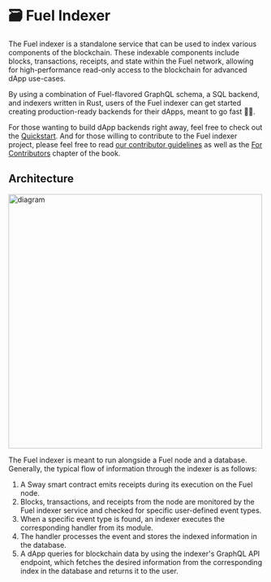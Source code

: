 <!-- markdownlint-disable MD033 -->
# 🗃 Fuel Indexer

The Fuel indexer is a standalone service that can be used to index various components of the blockchain. These indexable components include blocks, transactions, receipts, and state within the Fuel network, allowing for high-performance read-only access to the blockchain for advanced dApp use-cases.

By using a combination of Fuel-flavored GraphQL schema, a SQL backend, and indexers written in Rust, users of the Fuel indexer can get started creating production-ready backends for their dApps, meant to go fast 🚗💨.

For those wanting to build dApp backends right away, feel free to check out the [Quickstart](./getting-started/quickstart.md). And for those willing to contribute to the Fuel indexer project, please feel free to read [our contributor guidelines](https://github.com/FuelLabs/fuel-indexer/blob/develop/docs/CONTRIBUTING.md) as well as the [For Contributors](for-contributors/index.md) chapter of the book.
<!-- KEEP THIS IN CASE WE WANT TO MAKE DIAGRAM CHANGES [![fo](https://mermaid.ink/img/pako:eNp9kWFrwjAQhv_KcZ8U9A-UIajZhrDBZkUYjR9uzamFNqlpAhbrf1-6TFCY5r6EN-9zb7g7YW4UY4I7S_UeVkJqCGeavXguYW4sb2A8nnTrd0gdOe5gNvh9WmjFR7bD6J9l12JEXvuOn2-wamtuOhADQY6-qeE_Zn7DwMU-_VhEPi12msrmTuIjGp56fskHz437L1pkF2EThefsy3h7-_-tsTkUvQKK69K03aNQqa8LR1ixrahQYbSnPkOi23PFEpNwVbwlXzqJUp-DlbwzaatzTJz1PEJfqzBqUVBYShXF8w9dz4xz?type=png)](https://mermaid.live/edit#pako:eNp9kWFrwjAQhv_KcZ8U9A-UIajZhrDBZkUYjR9uzamFNqlpAhbrf1-6TFCY5r6EN-9zb7g7YW4UY4I7S_UeVkJqCGeavXguYW4sb2A8nnTrd0gdOe5gNvh9WmjFR7bD6J9l12JEXvuOn2-wamtuOhADQY6-qeE_Zn7DwMU-_VhEPi12msrmTuIjGp56fskHz437L1pkF2EThefsy3h7-_-tsTkUvQKK69K03aNQqa8LR1ixrahQYbSnPkOi23PFEpNwVbwlXzqJUp-DlbwzaatzTJz1PEJfqzBqUVBYShXF8w9dz4xz) -->

## Architecture

<!-- Using an <img> so we can size it -->
<img src="https://i.imgur.com/8K14p9h.png" alt="diagram" width="500"/>

The Fuel indexer is meant to run alongside a Fuel node and a database. Generally, the typical flow of information through the indexer is as follows:

1. A Sway smart contract emits receipts during its execution on the Fuel node.
2. Blocks, transactions, and receipts from the node are monitored by the Fuel indexer service and checked for specific user-defined event types.
3. When a specific event type is found, an indexer executes the corresponding handler from its module.
4. The handler processes the event and stores the indexed information in the database.
5. A dApp queries for blockchain data by using the indexer's GraphQL API endpoint, which fetches the desired information from the corresponding index in the database and returns it to the user.
